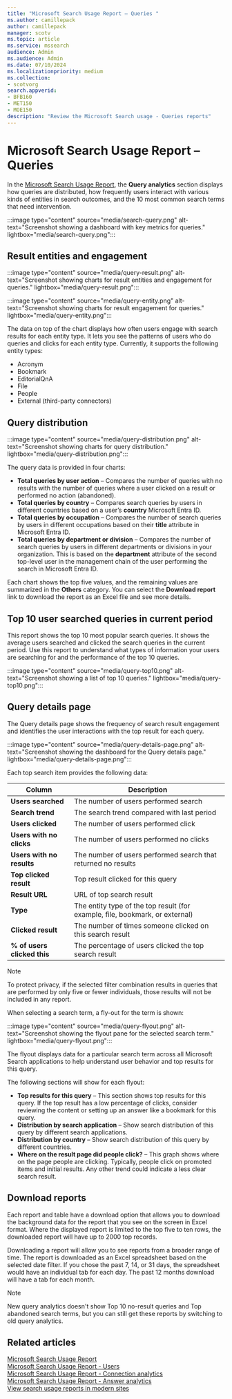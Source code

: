 ```yaml
---
title: "Microsoft Search Usage Report – Queries "
ms.author: camillepack
author: camillepack
manager: scotv
ms.topic: article
ms.service: mssearch
audience: Admin
ms.audience: Admin
ms.date: 07/10/2024 
ms.localizationpriority: medium
ms.collection:
- scotvorg
search.appverid:
- BFB160
- MET150
- MOE150
description: "Review the Microsoft Search usage - Queries reports"
---
```


# Microsoft Search Usage Report – Queries

In the [Microsoft Search Usage Report](usage-reports.md), the **Query analytics** section displays how queries are distributed, how frequently users interact with various kinds of entities in search outcomes, and the 10 most common search terms that need intervention.

:::image type="content" source="media/search-query.png" alt-text="Screenshot showing a dashboard with key metrics for queries." lightbox="media/search-query.png":::

## Result entities and engagement

:::image type="content" source="media/query-result.png" alt-text="Screenshot showing charts for result entities and engagement for queries." lightbox="media/query-result.png":::

:::image type="content" source="media/query-entity.png" alt-text="Screenshot showing charts for result engagement for queries." lightbox="media/query-entity.png":::

The data on top of the chart displays how often users engage with search results for each entity type. It lets you see the patterns of users who do queries and clicks for each entity type. Currently, it supports the following entity types:

- Acronym
- Bookmark
- EditorialQnA
- File
- People
- External (third-party connectors)

## Query distribution

:::image type="content" source="media/query-distribution.png" alt-text="Screenshot showing charts for query distribution." lightbox="media/query-distribution.png":::

The query data is provided in four charts:

- **Total queries by user action** – Compares the number of queries with no results with the number of queries where a user clicked on a result or performed no action (abandoned).  
- **Total queries by country** – Compares search queries by users in different countries based on a user’s **country** Microsoft Entra ID.
- **Total queries by occupation** – Compares the number of search queries by users in different occupations based on their **title** attribute in Microsoft Entra ID.
- **Total queries by department or division** – Compares the number of search queries by users in different departments or divisions in your organization. This is based on the **department** attribute of the second top-level user in the management chain of the user performing the search in Microsoft Entra ID.

Each chart shows the top five values, and the remaining values are summarized in the **Others** category. You can select the **Download report** link to download the report as an Excel file and see more details.

## Top 10 user searched queries in current period

This report shows the top 10 most popular search queries. It shows the average users searched and clicked the search queries in the current period. Use this report to understand what types of information your users are searching for and the performance of the top 10 queries.

:::image type="content" source="media/query-top10.png" alt-text="Screenshot showing a list of top 10 queries." lightbox="media/query-top10.png":::

## Query details page

The Query details page shows the frequency of search result engagement and identifies the user interactions with the top result for each query.

:::image type="content" source="media/query-details-page.png" alt-text="Screenshot showing the dashboard for the Query details page." lightbox="media/query-details-page.png":::

Each top search item provides the following data:

| Column                 | Description                                           |
|------------------------|-------------------------------------------------------|
| **Users searched**     | The number of users performed search                  |
| **Search trend**       | The search trend compared with last period            |
| **Users clicked**      | The number of users performed click                   |
| **Users with no clicks** | The number of users performed no clicks             |
| **Users with no results** | The number of users performed search that returned no results |
| **Top clicked result** | Top result clicked for this query                     |
| **Result URL**         | URL of top search result                              |
| **Type**               | The entity type of the top result (for example, file, bookmark, or external) |
| **Clicked result**     | The number of times someone clicked on this search result |
| **% of users clicked this** | The percentage of users clicked the top search result |

>[!NOTE]
> To protect privacy, if the selected filter combination results in queries that are performed by only five or fewer individuals, those results will not be included in any report.

When selecting a search term, a fly-out for the term is shown:

:::image type="content" source="media/query-flyout.png" alt-text="Screenshot showing the flyout pane for the selected search term." lightbox="media/query-flyout.png":::

The flyout displays data for a particular search term across all Microsoft Search applications to help understand user behavior and top results for this query.

The following sections will show for each flyout:

- **Top results for this query** – This section shows top results for this query. If the top result has a low percentage of clicks, consider reviewing the content or setting up an answer like a bookmark for this query.
- **Distribution by search application** – Show search distribution of this query by different search applications.
- **Distribution by country** – Show search distribution of this query by different countries.
- **Where on the result page did people click?** – This graph shows where on the page people are clicking. Typically, people click on promoted items and initial results. Any other trend could indicate a less clear search result.

## Download reports

Each report and table have a download option that allows you to download the background data for the report that you see on the screen in Excel format. Where the displayed report is limited to the top five to ten rows, the downloaded report will have up to 2000 top records.

Downloading a report will allow you to see reports from a broader range of time. The report is downloaded as an Excel spreadsheet based on the selected date filter. If you chose the past 7, 14, or 31 days, the spreadsheet would have an individual tab for each day. The past 12 months download will have a tab for each month.

>[!NOTE]
> New query analytics doesn't show Top 10 no-result queries and Top abandoned search terms, but you can still get these reports by switching to old query analytics.

## Related articles

[Microsoft Search Usage Report](usage-reports.md)</br>
[Microsoft Search Usage Report - Users](users-search-reports.md)</br>
[Microsoft Search Usage Report - Connection analytics](connection-analytics-reports.md)</br>
[Microsoft Search Usage Report - Answer analytics](answer-analytics-usage-reports.md)</br>
[View search usage reports in modern sites](/sharepoint/view-search-usage-reports-modern-sites)
